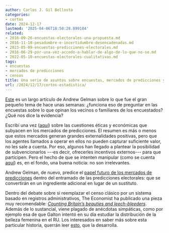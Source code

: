 ```yaml
---
author: Carlos J. Gil Bellosta
categories:
- cortos
date: 2024-12-17
lastmod: '2025-04-06T18:50:28.899184'
related:
- 2016-09-26-encuestas-electorales-una-propuesta.md
- 2016-11-10-pesadumbre-e-incertidumbre-desencadenadas.md
- 2023-05-09-encuestas-predicciones-electorales.md
- 2016-06-29-por-una-vez-accedo-a-hablar-de-algo-de-lo-que-no-se.md
- 2022-05-10-encuestas-electorales-cualitativas.md
tags:
- encuestas
- mercados de predicciones
- censos
title: Una serie de asuntos sobre encuestas, mercados de predicciones y su intersección
url: /2024/12/17/cortos-estadistica/
---
```


[Este](https://statmodeling.stat.columbia.edu/2024/11/09/polling-by-asking-people-about-their-neighbors-when-does-this-work/)
es un largo artículo de Andrew Gelman sobre lo que fue el gran pequeño tema de hace unas semanas: ¿funciona eso de preguntar en las encuestas sobre lo que opinan los vecinos o familiares de los encuestados? ¿Qué nos dice la evidencia?

Escribí una vez ([aquí](https://piensoluegohesobrevivido.es/2024/mercados-apuestas/)) sobre las cuestiones éticas y económicas que subyacen en los mercados de predicciones.
El resumen es más o menos que estos mercados generan grandes externalidades positivas, pero que los agentes llamados a operar en ellos no pueden capturar suficiente valor, no les sale a cuenta. Por eso, algunos han llegado a plantear la posibilidad de subvencionarlos ---es decir, ofrecerles incentivos externos--- para que participen. Pero el hecho de que se intenten manipular (como se cuenta [aquí](https://x.com/Dumpster_DAO/status/1832148090452898235)) es, en el fondo, una buena noticia: no son irrelevantes.

Andrew Gelman, de nuevo, predice el
[papel futuro de los mercados de predicciones](https://statmodeling.stat.columbia.edu/2024/11/10/prediction-markets-in-2024-and-poll-aggregation-in-2008/)
dentro del entramado de las predicciones electorales: que se convertirán en un ingrediente adicional en lugar de un sustituto.

Dentro del debate sobre si reemplazar el censo clásico por un sistema basado en registros administrativos, The Economist ha publicado una pieza muy recomendable:
[_Counting Britain’s beauties and leech-bleeders_](https://www.economist.com/britain/2024/01/10/counting-britains-beauties-and-leech-bleeders). Además de lo sustancial, viene plagado de anécdotas simpáticas, como por ejemplo esa de que Galton intentó en su día estudiar la distribución de la belleza femenina en el RU. Los interesados en saber más sobre esta particular historia, querrán leer [esto](https://www.sciencedirect.com/science/article/abs/pii/S0191886908001724), que la desarrolla.
